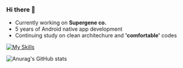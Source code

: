 ### Hi there 👋

- Currently working on <b>Supergene co.</b>
- 5 years of Android native app development
- Continuing study on clean architechure and <b>'comfortable'</b> codes

[![My Skills](https://skillicons.dev/icons?i=kotlin,androidstudio,firebase,bash,figma,stackoverflow&theme=dark)](https://skillicons.dev)

![Anurag's GitHub stats](https://github-readme-stats.vercel.app/api?username=victory316&show_icons=true&theme=transparent)
